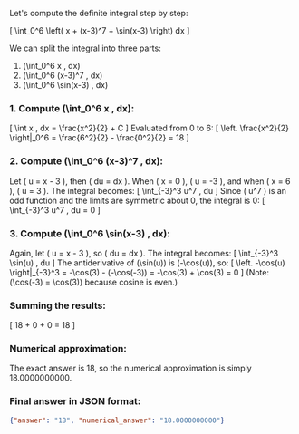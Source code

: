 Let's compute the definite integral step by step:

\[
\int_0^6 \left( x + (x-3)^7 + \sin(x-3) \right) dx
\]

We can split the integral into three parts:

1. \(\int_0^6 x \, dx\)
2. \(\int_0^6 (x-3)^7 \, dx\)
3. \(\int_0^6 \sin(x-3) \, dx\)

### 1. Compute \(\int_0^6 x \, dx\):
\[
\int x \, dx = \frac{x^2}{2} + C
\]
Evaluated from 0 to 6:
\[
\left. \frac{x^2}{2} \right|_0^6 = \frac{6^2}{2} - \frac{0^2}{2} = 18
\]

### 2. Compute \(\int_0^6 (x-3)^7 \, dx\):
Let \( u = x - 3 \), then \( du = dx \). When \( x = 0 \), \( u = -3 \), and when \( x = 6 \), \( u = 3 \). The integral becomes:
\[
\int_{-3}^3 u^7 \, du
\]
Since \( u^7 \) is an odd function and the limits are symmetric about 0, the integral is 0:
\[
\int_{-3}^3 u^7 \, du = 0
\]

### 3. Compute \(\int_0^6 \sin(x-3) \, dx\):
Again, let \( u = x - 3 \), so \( du = dx \). The integral becomes:
\[
\int_{-3}^3 \sin(u) \, du
\]
The antiderivative of \(\sin(u)\) is \(-\cos(u)\), so:
\[
\left. -\cos(u) \right|_{-3}^3 = -\cos(3) - (-\cos(-3)) = -\cos(3) + \cos(3) = 0
\]
(Note: \(\cos(-3) = \cos(3)\) because cosine is even.)

### Summing the results:
\[
18 + 0 + 0 = 18
\]

### Numerical approximation:
The exact answer is 18, so the numerical approximation is simply 18.0000000000.

### Final answer in JSON format:
```json
{"answer": "18", "numerical_answer": "18.0000000000"}
```